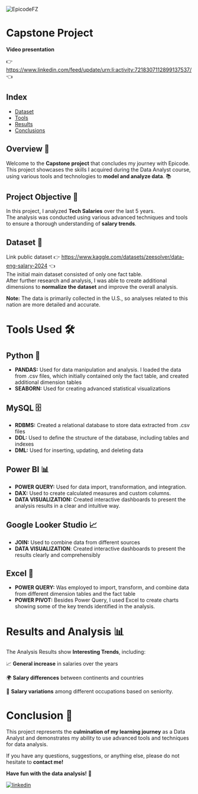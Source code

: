 ![EpicodeFZ](https://github.com/user-attachments/assets/9ca12022-40be-4436-acf9-198cbf0621e4)

# Capstone Project
**Video presentation** 

👉 https://www.linkedin.com/feed/update/urn:li:activity:7218307112899137537/ 👈

## Index
- [Dataset](#dataset-)
- [Tools](#tools-Used-)
- [Results](#Results-and-Analysis-)
- [Conclusions](#conclusion-)

## Overview 👋
Welcome to the **Capstone project** that concludes my journey with Epicode.\
This project showcases the skills I acquired during the Data Analyst course, using various tools and technologies to **model and analyze data**. 📚


## Project Objective 🎯
In this project, I analyzed **Tech Salaries** over the last 5 years.\
The analysis was conducted using various advanced techniques and tools to ensure a thorough understanding of **salary trends**.

## Dataset 📁
Link public dataset 👉 https://www.kaggle.com/datasets/zeesolver/data-eng-salary-2024 👈\
The initial main dataset consisted of only one fact table.\
After further research and analysis, I was able to create additional dimensions to **normalize the dataset** and improve the overall analysis.

**Note:** The data is primarily collected in the U.S., so analyses related to this nation are more detailed and accurate.
# Tools Used 🛠️

## Python 🐍

- **PANDAS:** Used for data manipulation and analysis. I loaded the data from .csv files, which initially contained only the fact table, and created additional dimension tables
- **SEABORN:** Used for creating advanced statistical visualizations

## MySQL 🗄️

- **RDBMS:** Created a relational database to store data extracted from .csv files
- **DDL:** Used to define the structure of the database, including tables and indexes
- **DML:** Used for inserting, updating, and deleting data

## Power BI 📊

- **POWER QUERY:** Used for data import, transformation, and integration.
- **DAX:** Used to create calculated measures and custom columns.
- **DATA VISUALIZATION:** Created interactive dashboards to present the analysis results in a clear and intuitive way.


## Google Looker Studio 📈

- **JOIN:** Used to combine data from different sources
- **DATA VISUALIZATION**: Created interactive dashboards to present the results clearly and comprehensibly

## Excel 📑

- **POWER QUERY:** Was employed to import, transform, and combine data from different dimension tables and the fact table
- **POWER PIVOT:** Besides Power Query, I used Excel to create charts showing some of the key trends identified in the analysis.

# Results and Analysis 📊

The Analysis Results show **Interesting Trends**, including:

📈 **General increase** in salaries over the years

🌍 **Salary differences** between continents and countries

💼 **Salary variations** among different occupations based on seniority.

# Conclusion 🏁

This project represents the **culmination of my learning journey** as a Data Analyst and demonstrates my ability to use advanced tools and techniques for data analysis.

If you have any questions, suggestions, or anything else, please do not hesitate to **contact me!**

**Have fun with the data analysis!** 🚀

[![linkedin](https://img.shields.io/badge/linkedin-0A66C2?style=for-the-badge&logo=linkedin&logoColor=white)](https://www.linkedin.com/in/francescozaratti/)
